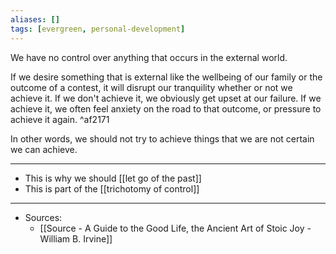 ```yaml
---
aliases: []
tags: [evergreen, personal-development]
---
```

We have no control over anything that occurs in the external world. 

If we desire something that is external like the wellbeing of our family or the outcome of a contest, it will disrupt our tranquility whether or not we achieve it. If we don't achieve it, we obviously get upset at our failure. If we achieve it, we often feel anxiety on the road to that outcome, or pressure to achieve it again.  ^af2171

In other words, we should not try to achieve things that we are not certain we can achieve.



---
- This is why we should [[let go of the past]] 
- This is part of the [[trichotomy of control]]
---
- Sources:
	- [[Source - A Guide to the Good Life, the Ancient Art of Stoic Joy - William B. Irvine]]


